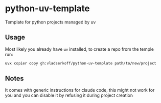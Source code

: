 # python-uv-template

Template for python projects managed by uv

## Usage

Most likely you already have `uv` installed, to create a repo from the temple run:

```sh
uvx copier copy gh:vladserkoff/python-uv-template path/to/new/project
```

## Notes

It comes with generic instructions for claude code, this might not work for you and you can disable it by refusing it during project creation
